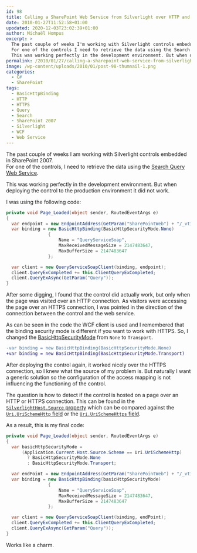 ```yaml
---
id: 98
title: Calling a SharePoint Web Service from Silverlight over HTTP and HTTPS
date: 2010-01-27T11:52:58+01:00
upodated: 2020-12-03T23:02:39+01:00
author: Michaël Hompus
excerpt: >
  The past couple of weeks I'm working with Silverlight controls embedded in SharePoint 2007.
  For one of the controls I need to retrieve the data using the Search Query Web Service.
  This was working perfectly in the development environment. But when deploying the control to the production environment it didn't work.
permalink: /2010/01/27/calling-a-sharepoint-web-service-from-silverlight-over-http-and-https/
image: /wp-content/uploads/2010/01/post-98-thumnail-1.png
categories:
  - C#
  - SharePoint
tags:
  - BasicHttpBinding
  - HTTP
  - HTTPS
  - Query
  - Search
  - SharePoint 2007
  - Silverlight
  - WCF
  - Web Service
---
```


The past couple of weeks I am working with Silverlight controls embedded in SharePoint 2007.  
For one of the controls, I need to retrieve the data using the [Search Query Web Service][SEARCH_QUERY_WEB_SERVICE].

This was working perfectly in the development environment.
But when deploying the control to the production environment it did not work.

<!--more-->

I was using the following code:

```csharp
private void Page_Loaded(object sender, RoutedEventArgs e)
{
  var endpoint = new EndpointAddress(GetParam("SharePointWeb") + "/_vti_bin/search.asmx");
  var binding = new BasicHttpBinding(BasicHttpSecurityMode.None)
                {
                    Name = "QueryServiceSoap",
                    MaxReceivedMessageSize = 2147483647,
                    MaxBufferSize = 2147483647
                };

  var client = new QueryServiceSoapClient(binding, endpoint);
  client.QueryExCompleted += this.ClientQueryExCompleted;
  client.QueryExAsync(GetParam("Query"));
}
```

After some digging, I found that the control did actually work,
but only when the page was visited over an HTTP connection.
As visitors were accessing the page over an HTTPS connection,
I was pointed in the direction of the connection between the control and the web service.

As can be seen in the code the WCF client is used and I remembered that the binding security mode is different if you want to work with HTTPS.
So, I changed the [BasicHttpSecurityMode][BASIC_HTTP_SECURITY_MODE] from `None` to `Transport`.

```diff
-var binding = new BasicHttpBinding(BasicHttpSecurityMode.None)
+var binding = new BasicHttpBinding(BasicHttpSecurityMode.Transport)
```

After deploying the control again, it worked nicely over the HTTPS connection,
so I knew what the source of my problem is.
But naturally I want a generic solution so the configuration of the access mapping is not influencing the functioning of the control.

The question is how to detect if the control is hosted on a page over an HTTP or HTTPS connection.
This can be found in the [`SilverlightHost.Source` property][SOURCE_PROPERTY] which can be compared against the
[`Uri.UriSchemeHttp` field][URI_SCHEME_HTTP_FIELD] or the [`Uri.UriSchemeHttps` field][URI_SCHEME_HTTPS_FIELD].

As a result, this is my final code:

```csharp
private void Page_Loaded(object sender, RoutedEventArgs e)
{
  var basicHttpSecurityMode =
      (Application.Current.Host.Source.Scheme == Uri.UriSchemeHttp)
        ? BasicHttpSecurityMode.None
        : BasicHttpSecurityMode.Transport;

  var endPoint = new EndpointAddress(GetParam("SharePointWeb") + "/_vti_bin/search.asmx");
  var binding = new BasicHttpBinding(basicHttpSecurityMode)
                {
                    Name = "QueryServiceSoap",
                    MaxReceivedMessageSize = 2147483647,
                    MaxBufferSize = 2147483647
                };

  var client = new QueryServiceSoapClient(binding, endPoint);
  client.QueryExCompleted += this.ClientQueryExCompleted;
  client.QueryExAsync(GetParam("Query"));
}
```

Works like a charm.

[SEARCH_QUERY_WEB_SERVICE]: https://learn.microsoft.com/previous-versions/office/developer/sharepoint-2007/ms543175(v=office.12)
[BASIC_HTTP_SECURITY_MODE]: https://learn.microsoft.com/previous-versions/windows/silverlight/dotnet-windows-silverlight/ms586334(v=vs.95)
[SOURCE_PROPERTY]: https://learn.microsoft.com/previous-versions/windows/silverlight/dotnet-windows-silverlight/cc190409(v=vs.95)
[URI_SCHEME_HTTP_FIELD]: https://learn.microsoft.com/previous-versions/windows/silverlight/dotnet-windows-silverlight/x3fzefx3(v=vs.95)
[URI_SCHEME_HTTPS_FIELD]: https://learn.microsoft.com/previous-versions/windows/silverlight/dotnet-windows-silverlight/3s8hx381(v=vs.95)
